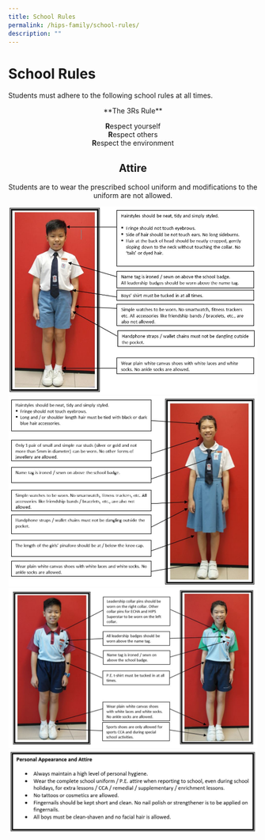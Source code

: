 ```yaml
---
title: School Rules
permalink: /hips-family/school-rules/
description: ""
---
```

# School Rules

Students must adhere to the following school rules at all times.

<center> **The 3Rs Rule**

**R**espect yourself</br>
**R**espect others</br>
**R**espect the environment



## Attire

Students are to wear the prescribed school uniform and modifications to the uniform are not allowed.

![](/images/School%20uniform_boy.jpeg)
![](/images/School%20Uniform_girl.jpeg)
![](/images/PE%20tshirt.jpg)
![](/images/Personal%20appearance.jpeg)